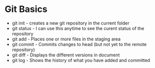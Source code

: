 # Git Basics

* git init - creates a new git repository in the current folder
* git status - I can use this anytime to see the curent status of the repository
* git add - Places one or more files in the staging area
* git commit - Commits changes to head (but not yet to the remote repository) 
* git diff - Displays the different versions in document
* git log - Shows the history of what you have added and committed
